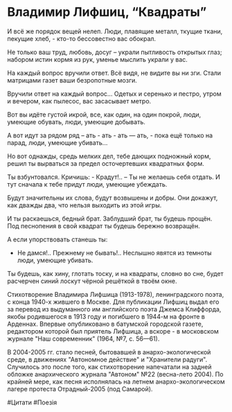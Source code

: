 # Владимир Лифшиц, “Квадраты”

И всё же порядок вещей нелеп.
Люди, плавящие металл,
ткущие ткани, пекущие хлеб, -
кто-то бессовестно вас обокрал.

Не только ваш труд, любовь, досуг –
украли пытливость открытых глаз;
набором истин кормя из рук,
уменье мыслить украли у вас.

На каждый вопрос вручили ответ.
Всё видя, не видите вы ни зги.
Стали матрицами газет
ваши безропотные мозги.

Вручили ответ на каждый вопрос...
Одетых и серенько и пестро,
утром и вечером, как пылесос,
вас засасывает метро.

Вот вы идёте густой икрой,
все, как один, на один покрой,
люди, умеющие обувать,
люди, умеющие добывать.

А вот идут за рядом ряд –
ать - ать - ать — ать, -
пока ещё только на парад,
люди, умеющие убивать...

Но вот однажды, средь мелких дел,
тебе дающих подножный корм,
решил ты вырваться за предел
осточертевших квадратных форм.

Ты взбунтовался. Кричишь: - Крадут!.. –
Ты не желаешь себя отдать.
И тут сначала к тебе придут
люди, умеющие убеждать.

Будут значительны их слова,
будут возвышены и добры.
Они докажут, как дважды два,
что нельзя выходить из этой игры.

И ты раскаешься, бедный брат.
Заблудший брат, ты будешь прощён.
Под песнопения в свой квадрат
ты будешь бережно возвращён.

А если упорствовать станешь ты:
- Не дамся!.. Прежнему не бывать!..
Неслышно явятся из темноты
люди, умеющие убивать.

Ты будешь, как хину, глотать тоску,
и на квадраты, словно во сне,
будет расчерчен синий лоскут
чёрной решёткой в твоём окне.

Стихотворение Владимира Лифшица (1913-1978), ленинградского поэта, с конца 1940-х жившего в Москве. Для публикации Лифшиц выдал его за перевод из выдуманного им английского поэта Джемса Клиффорда, якобы родившегося в 1913 году и погибшего в 1944-м на фронте в Арденнах. Впервые опубликовано в батумской городской газете, редактором которой был приятель Лифшица, а вскоре - в московском журнале "Наш современник" (1964, №7, с. 56—61).

В 2004-2005 гг. стало песней, бытовавшей в анархо-экологической среде, в движениях "Автономное действие" и "Хранители радуги". Случилось это после того, как стихотворение напечатали на задней обложке анархического журнала "Автоном" №22 (весна-лето 2004). По крайней мере, как песня исполнялась на летнем анархо-экологическом лагере протеста Отрадный-2005 (под Самарой).

#Цитати #Поезія 